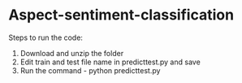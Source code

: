 # Aspect-sentiment-classification

Steps to run the code:
1. Download and unzip the folder
2. Edit train and test file name in predicttest.py and save 
3. Run the command - python predicttest.py

